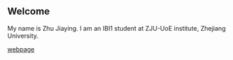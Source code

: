 ## Welcome 

My name is Zhu Jiaying. 
I am an IBI1 student at ZJU-UoE institute, Zhejiang University.

[webpage](https://c.zju.edu.cn/) 
